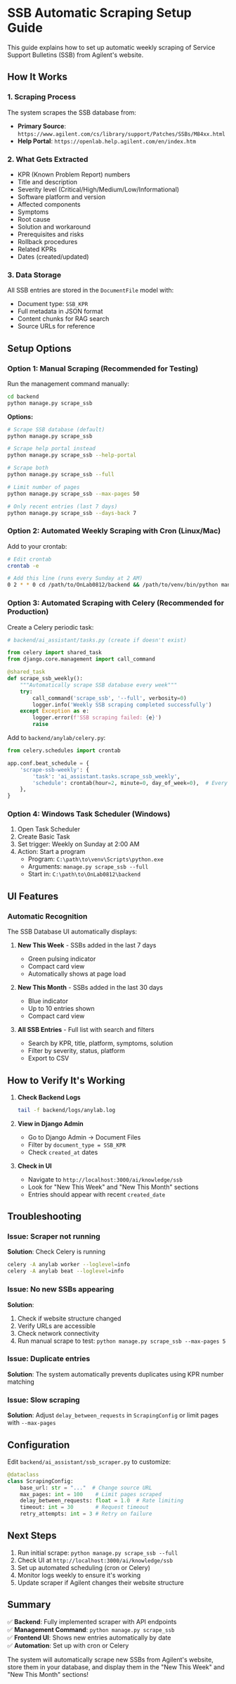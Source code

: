# SSB Automatic Scraping Setup Guide

This guide explains how to set up automatic weekly scraping of Service Support Bulletins (SSB) from Agilent's website.

## How It Works

### 1. **Scraping Process**
The system scrapes the SSB database from:
- **Primary Source**: `https://www.agilent.com/cs/library/support/Patches/SSBs/M84xx.html`
- **Help Portal**: `https://openlab.help.agilent.com/en/index.htm`

### 2. **What Gets Extracted**
- KPR (Known Problem Report) numbers
- Title and description
- Severity level (Critical/High/Medium/Low/Informational)
- Software platform and version
- Affected components
- Symptoms
- Root cause
- Solution and workaround
- Prerequisites and risks
- Rollback procedures
- Related KPRs
- Dates (created/updated)

### 3. **Data Storage**
All SSB entries are stored in the `DocumentFile` model with:
- Document type: `SSB_KPR`
- Full metadata in JSON format
- Content chunks for RAG search
- Source URLs for reference

## Setup Options

### Option 1: Manual Scraping (Recommended for Testing)

Run the management command manually:

```bash
cd backend
python manage.py scrape_ssb
```

**Options:**
```bash
# Scrape SSB database (default)
python manage.py scrape_ssb

# Scrape help portal instead
python manage.py scrape_ssb --help-portal

# Scrape both
python manage.py scrape_ssb --full

# Limit number of pages
python manage.py scrape_ssb --max-pages 50

# Only recent entries (last 7 days)
python manage.py scrape_ssb --days-back 7
```

### Option 2: Automated Weekly Scraping with Cron (Linux/Mac)

Add to your crontab:

```bash
# Edit crontab
crontab -e

# Add this line (runs every Sunday at 2 AM)
0 2 * * 0 cd /path/to/OnLab0812/backend && /path/to/venv/bin/python manage.py scrape_ssb --full
```

### Option 3: Automated Scraping with Celery (Recommended for Production)

Create a Celery periodic task:

```python
# backend/ai_assistant/tasks.py (create if doesn't exist)

from celery import shared_task
from django.core.management import call_command

@shared_task
def scrape_ssb_weekly():
    """Automatically scrape SSB database every week"""
    try:
        call_command('scrape_ssb', '--full', verbosity=0)
        logger.info('Weekly SSB scraping completed successfully')
    except Exception as e:
        logger.error(f'SSB scraping failed: {e}')
        raise
```

Add to `backend/anylab/celery.py`:

```python
from celery.schedules import crontab

app.conf.beat_schedule = {
    'scrape-ssb-weekly': {
        'task': 'ai_assistant.tasks.scrape_ssb_weekly',
        'schedule': crontab(hour=2, minute=0, day_of_week=0),  # Every Sunday at 2 AM
    },
}
```

### Option 4: Windows Task Scheduler (Windows)

1. Open Task Scheduler
2. Create Basic Task
3. Set trigger: Weekly on Sunday at 2:00 AM
4. Action: Start a program
   - Program: `C:\path\to\venv\Scripts\python.exe`
   - Arguments: `manage.py scrape_ssb --full`
   - Start in: `C:\path\to\OnLab0812\backend`

## UI Features

### Automatic Recognition
The SSB Database UI automatically displays:

1. **New This Week** - SSBs added in the last 7 days
   - Green pulsing indicator
   - Compact card view
   - Automatically shows at page load

2. **New This Month** - SSBs added in the last 30 days
   - Blue indicator
   - Up to 10 entries shown
   - Compact card view

3. **All SSB Entries** - Full list with search and filters
   - Search by KPR, title, platform, symptoms, solution
   - Filter by severity, status, platform
   - Export to CSV

## How to Verify It's Working

1. **Check Backend Logs**
   ```bash
   tail -f backend/logs/anylab.log
   ```

2. **View in Django Admin**
   - Go to Django Admin → Document Files
   - Filter by `document_type = SSB_KPR`
   - Check `created_at` dates

3. **Check in UI**
   - Navigate to `http://localhost:3000/ai/knowledge/ssb`
   - Look for "New This Week" and "New This Month" sections
   - Entries should appear with recent `created_date`

## Troubleshooting

### Issue: Scraper not running
**Solution**: Check Celery is running
```bash
celery -A anylab worker --loglevel=info
celery -A anylab beat --loglevel=info
```

### Issue: No new SSBs appearing
**Solution**: 
1. Check if website structure changed
2. Verify URLs are accessible
3. Check network connectivity
4. Run manual scrape to test: `python manage.py scrape_ssb --max-pages 5`

### Issue: Duplicate entries
**Solution**: The system automatically prevents duplicates using KPR number matching

### Issue: Slow scraping
**Solution**: Adjust `delay_between_requests` in `ScrapingConfig` or limit pages with `--max-pages`

## Configuration

Edit `backend/ai_assistant/ssb_scraper.py` to customize:

```python
@dataclass
class ScrapingConfig:
    base_url: str = "..."  # Change source URL
    max_pages: int = 100    # Limit pages scraped
    delay_between_requests: float = 1.0  # Rate limiting
    timeout: int = 30       # Request timeout
    retry_attempts: int = 3 # Retry on failure
```

## Next Steps

1. Run initial scrape: `python manage.py scrape_ssb --full`
2. Check UI at `http://localhost:3000/ai/knowledge/ssb`
3. Set up automated scheduling (cron or Celery)
4. Monitor logs weekly to ensure it's working
5. Update scraper if Agilent changes their website structure

## Summary

✅ **Backend**: Fully implemented scraper with API endpoints  
✅ **Management Command**: `python manage.py scrape_ssb`  
✅ **Frontend UI**: Shows new entries automatically by date  
✅ **Automation**: Set up with cron or Celery  

The system will automatically scrape new SSBs from Agilent's website, store them in your database, and display them in the "New This Week" and "New This Month" sections!

